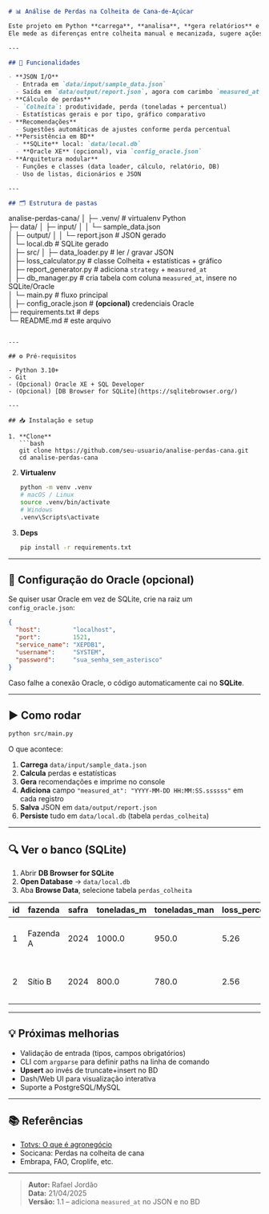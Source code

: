 ```markdown
# 📊 Análise de Perdas na Colheita de Cana‑de‑Açúcar

Este projeto em Python **carrega**, **analisa**, **gera relatórios** e **persiste** dados de perdas na colheita de cana‑de‑açúcar.  
Ele mede as diferenças entre colheita manual e mecanizada, sugere ações corretivas e salva tudo num JSON e num banco (SQLite por padrão, ou Oracle se você tiver).

---

## 🚀 Funcionalidades

- **JSON I/O**  
  - Entrada em `data/input/sample_data.json`  
  - Saída em `data/output/report.json`, agora com carimbo `measured_at` (timestamp da análise)
- **Cálculo de perdas**  
  - `Colheita`: produtividade, perda (toneladas + percentual)  
  - Estatísticas gerais e por tipo, gráfico comparativo
- **Recomendações**  
  - Sugestões automáticas de ajustes conforme perda percentual
- **Persistência em BD**  
  - **SQLite** local: `data/local.db`  
  - **Oracle XE** (opcional), via `config_oracle.json`
- **Arquitetura modular**  
  - Funções e classes (data loader, cálculo, relatório, DB)  
  - Uso de listas, dicionários e JSON

---

## 🗂️ Estrutura de pastas

```
analise-perdas-cana/
│
├─ .venv/                    # virtualenv Python  
├─ data/
│   ├─ input/
│   │   └─ sample_data.json  
│   ├─ output/
│   │   └─ report.json       # JSON gerado  
│   └─ local.db              # SQLite gerado  
│
├─ src/
│   ├─ data_loader.py        # ler / gravar JSON  
│   ├─ loss_calculator.py    # classe Colheita + estatísticas + gráfico  
│   ├─ report_generator.py   # adiciona `strategy` + `measured_at`  
│   ├─ db_manager.py         # cria tabela com coluna `measured_at`, insere no SQLite/Oracle  
│   └─ main.py               # fluxo principal  
│
├─ config_oracle.json        # **(opcional)** credenciais Oracle  
├─ requirements.txt          # deps  
└─ README.md                 # este arquivo  
```

---

## ⚙️ Pré‑requisitos

- Python 3.10+  
- Git  
- (Opcional) Oracle XE + SQL Developer  
- (Opcional) [DB Browser for SQLite](https://sqlitebrowser.org/)  

---

## 📥 Instalação e setup

1. **Clone**  
   ```bash
   git clone https://github.com/seu-usuario/analise-perdas-cana.git
   cd analise-perdas-cana
   ```
2. **Virtualenv**  
   ```bash
   python -m venv .venv
   # macOS / Linux
   source .venv/bin/activate
   # Windows
   .venv\Scripts\activate
   ```
3. **Deps**  
   ```bash
   pip install -r requirements.txt
   ```

---

## 🔧 Configuração do Oracle (opcional)

Se quiser usar Oracle em vez de SQLite, crie na raiz um `config_oracle.json`:

```json
{
  "host":         "localhost",
  "port":         1521,
  "service_name": "XEPDB1",
  "username":     "SYSTEM",
  "password":     "sua_senha_sem_asterisco"
}
```

Caso falhe a conexão Oracle, o código automaticamente cai no **SQLite**.

---

## ▶️ Como rodar

```bash
python src/main.py
```

O que acontece:

1. **Carrega** `data/input/sample_data.json`  
2. **Calcula** perdas e estatísticas  
3. **Gera** recomendações e imprime no console  
4. **Adiciona** campo `"measured_at": "YYYY‑MM‑DD HH:MM:SS.ssssss"` em cada registro  
5. **Salva** JSON em `data/output/report.json`  
6. **Persiste** tudo em `data/local.db` (tabela `perdas_colheita`)

---

## 🔍 Ver o banco (SQLite)

1. Abrir **DB Browser for SQLite**  
2. **Open Database** → `data/local.db`  
3. Aba **Browse Data**, selecione tabela `perdas_colheita`  

| id | fazenda   | safra | toneladas_m | toneladas_man | loss_percent | strategy                            | measured_at               |
|----|-----------|-------|-------------|---------------|--------------|-------------------------------------|---------------------------|
| 1  | Fazenda A | 2024  | 1000.0      | 950.0         | 5.26         | Ajustar calibração da colhedora.    | 2025-04-21 17:08:08.426346|
| 2  | Sítio B   | 2024  |  800.0      | 780.0         | 2.56         | Parâmetros OK — sem ação necessária.| 2025-04-21 17:08:08.426349|

---

## 💡 Próximas melhorias

- Validação de entrada (tipos, campos obrigatórios)  
- CLI com `argparse` para definir paths na linha de comando  
- **Upsert** ao invés de truncate+insert no BD  
- Dash/Web UI para visualização interativa  
- Suporte a PostgreSQL/MySQL  

---

## 📚 Referências

- [Totvs: O que é agronegócio](https://www.totvs.com/blog/gestao-agricola/o-que-e-agronegocio)  
- Socicana: Perdas na colheita de cana  
- Embrapa, FAO, Croplife, etc.

---

> **Autor:** Rafael Jordão  
> **Data:** 21/04/2025  
> **Versão:** 1.1 – adiciona `measured_at` no JSON e no BD  
